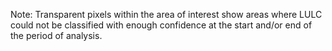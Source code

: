 Note: Transparent pixels within the area of interest show areas where LULC could not be classified with enough confidence at the start and/or end of the period of analysis.